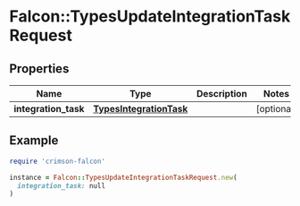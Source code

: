 # Falcon::TypesUpdateIntegrationTaskRequest

## Properties

| Name | Type | Description | Notes |
| ---- | ---- | ----------- | ----- |
| **integration_task** | [**TypesIntegrationTask**](TypesIntegrationTask.md) |  | [optional] |

## Example

```ruby
require 'crimson-falcon'

instance = Falcon::TypesUpdateIntegrationTaskRequest.new(
  integration_task: null
)
```


